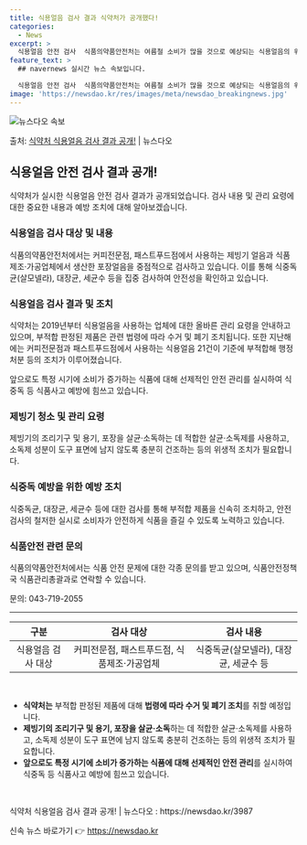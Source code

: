 ```yaml
---
title: 식용얼음 검사 결과 식약처가 공개했다!
categories:
  - News
excerpt: >
  식용얼음 안전 검사  식품의약품안전처는 여름철 소비가 많을 것으로 예상되는 식용얼음의 위생·안전을 강화하기 …
feature_text: >
  ## navernews 실시간 뉴스 속보입니다.

  식용얼음 안전 검사  식품의약품안전처는 여름철 소비가 많을 것으로 예상되는 식용얼음의 위생·안전을 강화하기 …
image: 'https://newsdao.kr/res/images/meta/newsdao_breakingnews.jpg'
---
```


![뉴스다오 속보](https://newsdao.kr/res/images/meta/newsdao_breakingnews.jpg)

<p>출처: <a href="https://newsdao.kr/3987" rel="dofollow">식약처 식용얼음 검사 결과 공개!</a> | 뉴스다오</p>

<h2 data-ke-size="size26">식용얼음 안전 검사 결과 공개!</h2>
<p data-ke-size="size16">식약처가 실시한 식용얼음 안전 검사 결과가 공개되었습니다. 검사 내용 및 관리 요령에 대한 중요한 내용과 예방 조치에 대해 알아보겠습니다.</p>
<h3>식용얼음 검사 대상 및 내용</h3>
<p data-ke-size="size16">식품의약품안전처에서는 커피전문점, 패스트푸드점에서 사용하는 제빙기 얼음과 식품제조·가공업체에서 생산한 포장얼음을 중점적으로 검사하고 있습니다. 이를 통해 식중독균(살모넬라), 대장균, 세균수 등을 집중 검사하여 안전성을 확인하고 있습니다.</p>

<h3>식용얼음 검사 결과 및 조치</h3>
<p data-ke-size="size16">식약처는 2019년부터 식용얼음을 사용하는 업체에 대한 올바른 관리 요령을 안내하고 있으며, 부적합 판정된 제품은 관련 법령에 따라 수거 및 폐기 조치됩니다. 또한 지난해에는 커피전문점과 패스트푸드점에서 사용하는 식용얼음 21건이 기준에 부적합해 행정처분 등의 조치가 이루어졌습니다.</p>
<p data-ke-size="size16">앞으로도 특정 시기에 소비가 증가하는 식품에 대해 선제적인 안전 관리를 실시하여 식중독 등 식품사고 예방에 힘쓰고 있습니다.</p>

<h3>제빙기 청소 및 관리 요령</h3>
<p data-ke-size="size16">제빙기의 조리기구 및 용기, 포장을 살균·소독하는 데 적합한 살균·소독제를 사용하고, 소독제 성분이 도구 표면에 남지 않도록 충분히 건조하는 등의 위생적 조치가 필요합니다.</p>

<h3>식중독 예방을 위한 예방 조치</h3>
<p data-ke-size="size16">식중독균, 대장균, 세균수 등에 대한 검사를 통해 부적합 제품을 신속히 조치하고, 안전검사의 철저한 실시로 소비자가 안전하게 식품을 즐길 수 있도록 노력하고 있습니다.</p>

<h3>식품안전 관련 문의</h3>
<p data-ke-size="size16">식품의약품안전처에서는 식품 안전 문제에 대한 각종 문의를 받고 있으며, 식품안전정책국 식품관리총괄과로 연락할 수 있습니다.</p>
<p data-ke-size="size16">문의: 043-719-2055</p>
<hr>
<table>
  <thead>
    <tr>
      <th style="text-align: center;">구분</th>
      <th style="text-align: center;">검사 대상</th>
      <th style="text-align: center;">검사 내용</th>
    </tr>
  </thead>
  <tbody>
    <tr>
      <td style="text-align: center;">식용얼음 검사 대상</td>
      <td style="text-align: center;">커피전문점, 패스트푸드점, 식품제조·가공업체</td>
      <td style="text-align: center;">식중독균(살모넬라), 대장균, 세균수 등</td>
    </tr>
  </tbody>
</table>
<p data-ke-size="size16">&nbsp;</p>
<ul>
 <li><b>식약처는</b> 부적합 판정된 제품에 대해 <b>법령에 따라 수거 및 폐기 조치</b>를 취할 예정입니다.</li>
 <li><b>제빙기의 조리기구 및 용기, 포장을 살균·소독</b>하는 데 적합한 살균·소독제를 사용하고, 소독제 성분이 도구 표면에 남지 않도록 충분히 건조하는 등의 위생적 조치가 필요합니다.</li>
 <li><b>앞으로도 특정 시기에 소비가 증가하는 식품에 대해 선제적인 안전 관리</b>를 실시하여 식중독 등 식품사고 예방에 힘쓰고 있습니다.</li>
</ul>
<p data-ke-size="size16">&nbsp;</p>

<p data-ke-size="size16">식약처 식용얼음 검사 결과 공개! | 뉴스다오 : https://newsdao.kr/3987</p> 

신속 뉴스 바로가기 👉 <a href="https://newsdao.kr" rel="dofollow">https://newsdao.kr</a>


